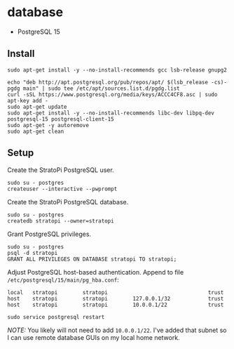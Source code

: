 # database

- PostgreSQL 15

## Install

```shell
sudo apt-get install -y --no-install-recommends gcc lsb-release gnupg2
```

```shel
echo "deb http://apt.postgresql.org/pub/repos/apt/ $(lsb_release -cs)-pgdg main" | sudo tee /etc/apt/sources.list.d/pgdg.list
curl -sSL https://www.postgresql.org/media/keys/ACCC4CF8.asc | sudo apt-key add -
sudo apt-get update
sudo apt-get install -y --no-install-recommends libc-dev libpq-dev postgresql-15 postgresql-client-15
sudo apt-get -y autoremove
sudo apt-get clean
```

## Setup

Create the StratoPi PostgreSQL user.

```shell
sudo su - postgres
createuser --interactive --pwprompt
```

Create the StratoPi PostgreSQL database.

```shell
sudo su - postgres
createdb stratopi --owner=stratopi
```

Grant PostgreSQL privileges.

```shell
sudo su - postgres
psql -d stratopi
GRANT ALL PRIVILEGES ON DATABASE stratopi TO stratopi;
```

Adjust PostgreSQL host-based authentication. Append to file `/etc/postgresql/15/main/pg_hba.conf`:

```
local   stratopi        stratopi                                trust
host    stratopi        stratopi        127.0.0.1/32            trust
host    stratopi        stratopi        10.0.0.1/22             trust
```

```shell
sudo service postgresql restart
```

*NOTE:* You likely will not need to add `10.0.0.1/22`. I've added that subnet so I can use remote database GUIs on my local home network.
